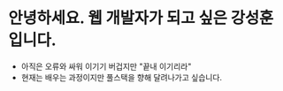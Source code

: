# 안녕하세요. 웹 개발자가 되고 싶은 강성훈 입니다.
<ul>
  <li>아직은 오류와 싸워 이기기 버겁지만 "끝내 이기리라" </li>
  <li>현재는 배우는 과정이지만 풀스택을 향해 달려나가고 싶습니다.</li>
</ul>
